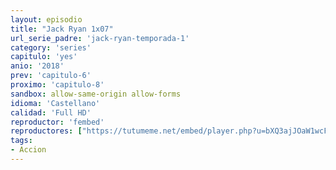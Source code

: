 ```yaml
---
layout: episodio
title: "Jack Ryan 1x07"
url_serie_padre: 'jack-ryan-temporada-1'
category: 'series'
capitulo: 'yes'
anio: '2018'
prev: 'capitulo-6'
proximo: 'capitulo-8'
sandbox: allow-same-origin allow-forms
idioma: 'Castellano'
calidad: 'Full HD'
reproductor: 'fembed'
reproductores: ["https://tutumeme.net/embed/player.php?u=bXQ3ajJOaW1wcFRGcEs2VW5XRGExTlRPMytmUnc3bHVwcWhoenVIUjI5SHF5TlNwc0taaG1jN2gwZHZSNTlIRHVhV2tZWitkNUtDVDNOL1ZvYW1rYjJSbG5KK1o"]
tags:
- Accion
---
```












